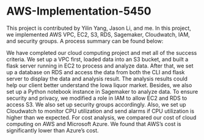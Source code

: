 # AWS-Implementation-5450


This project is contributed by Yilin Yang, Jason Li, and me. In this project, we implemented AWS VPC, EC2, S3, RDS, Sagemaker, Cloudwatch, IAM, and security groups. A process summary can be found below:

We have completed our cloud computing project and met all of the success criteria. We set up a VPC first, loaded data into an S3 bucket, and built a flask server running in EC2 to process and analyze data.
After that, we set up a database on RDS and access the data from both the CLI and flask server to display the data and analysis result. The analysis results could help our client better understand the Iowa liquor market. Besides, we also set up a Python notebook instance in Sagemaker to analyze data. To ensure security and privacy, we modified a role in IAM to allow EC2 and RDS to access S3. We also set up security groups accordingly.
Also, we set up Cloudwatch to monitor CPU utilization and send alarms if CPU utilization is higher than we expected. For cost analysis, we compared our cost of cloud computing on AWS and Microsoft Azure. We found that AWS’s cost is significantly lower than Azure’s cost.
